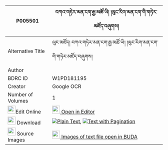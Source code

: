 |P005501|བཀའ་གཏེར་མན་ངག་རྒྱ་མཚོ་ཡི། །ལུང་རིག་མན་ངག་གི་གཏེར་མཛོད་བཞུགས། 
| --- | --- 
|Alternative Title |ལུང་མཛོད། བཀའ་གཏེར་མན་ངག་རྒྱ་མཚོ་ཡི། །ལུང་རིག་མན་ངག་གི་གཏེར་མཛོད་བཞུགས།
|Author | 
|BDRC ID | W1PD181195
|Creator | Google OCR
|Number of Volumes| 1
|<img width="25" src="https://img.icons8.com/color/25/000000/edit-property.png">Edit Online| [<img width="25" src="https://avatars.githubusercontent.com/u/45091458?s=200&v=4"> Open in Editor](http://editor.openpecha.org/P005501)
|<img width="25" src="https://img.icons8.com/fluent/48/000000/download-2.png"/>  Download | [![](https://img.icons8.com/color/20/000000/txt.png)Plain Text](https://github.com/Openpecha/P005501/releases/download/v1/ka_ter_mengak_gyatso_yi_lung_r_plain_P005501.zip), [![](https://img.icons8.com/color/20/000000/txt.png)Text with Pagination](https://github.com/Openpecha/P005501/releases/download/v1/ka_ter_mengak_gyatso_yi_lung_r_pages_P005501.zip)
|<img width="25" src="https://img.icons8.com/plasticine/100/000000/pictures-folder.png"/>  Source Images | [<img width="25" src="https://library.bdrc.io/icons/BUDA-small.svg"> Images of text file open in BUDA](https://library.bdrc.io/show/bdr:W1PD181195)